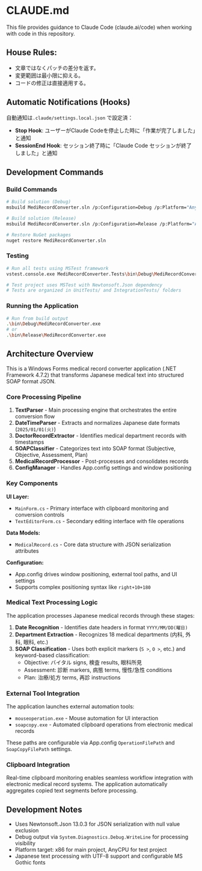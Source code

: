 # CLAUDE.md

This file provides guidance to Claude Code (claude.ai/code) when working with code in this repository.

## House Rules:
- 文章ではなくパッチの差分を返す。
- 変更範囲は最小限に抑える。
- コードの修正は直接適用する。

## Automatic Notifications (Hooks)
自動通知は`.claude/settings.local.json` で設定済：

- **Stop Hook**: ユーザーがClaude Codeを停止した時に「作業が完了しました」と通知
- **SessionEnd Hook**: セッション終了時に「Claude Code セッションが終了しました」と通知

## Development Commands

### Build Commands
```bash
# Build solution (Debug)
msbuild MediRecordConverter.sln /p:Configuration=Debug /p:Platform="Any CPU"

# Build solution (Release)
msbuild MediRecordConverter.sln /p:Configuration=Release /p:Platform="Any CPU"

# Restore NuGet packages
nuget restore MediRecordConverter.sln
```

### Testing
```bash
# Run all tests using MSTest framework
vstest.console.exe MediRecordConverter.Tests\bin\Debug\MediRecordConverter.Tests.dll

# Test project uses MSTest with Newtonsoft.Json dependency
# Tests are organized in UnitTests/ and IntegrationTests/ folders
```

### Running the Application
```bash
# Run from build output
.\bin\Debug\MediRecordConverter.exe
# or
.\bin\Release\MediRecordConverter.exe
```

## Architecture Overview

This is a Windows Forms medical record converter application (.NET Framework 4.7.2) that transforms Japanese medical text into structured SOAP format JSON.

### Core Processing Pipeline
1. **TextParser** - Main processing engine that orchestrates the entire conversion flow
2. **DateTimeParser** - Extracts and normalizes Japanese date formats (`2025/01/01(火)`)
3. **DoctorRecordExtractor** - Identifies medical department records with timestamps
4. **SOAPClassifier** - Categorizes text into SOAP format (Subjective, Objective, Assessment, Plan)
5. **MedicalRecordProcessor** - Post-processes and consolidates records
6. **ConfigManager** - Handles App.config settings and window positioning

### Key Components

**UI Layer:**
- `MainForm.cs` - Primary interface with clipboard monitoring and conversion controls
- `TextEditorForm.cs` - Secondary editing interface with file operations

**Data Models:**
- `MedicalRecord.cs` - Core data structure with JSON serialization attributes

**Configuration:**
- App.config drives window positioning, external tool paths, and UI settings
- Supports complex positioning syntax like `right+10+180`

### Medical Text Processing Logic

The application processes Japanese medical records through these stages:

1. **Date Recognition** - Identifies date headers in format `YYYY/MM/DD(曜日)`
2. **Department Extraction** - Recognizes 18 medical departments (内科, 外科, 眼科, etc.)
3. **SOAP Classification** - Uses both explicit markers (`S >`, `O >`, etc.) and keyword-based classification:
   - Objective: バイタル signs, 検査 results, 眼科所見
   - Assessment: 診断 markers, 病態 terms, 慢性/急性 conditions
   - Plan: 治療/処方 terms, 再診 instructions

### External Tool Integration

The application launches external automation tools:
- `mouseoperation.exe` - Mouse automation for UI interaction
- `soapcopy.exe` - Automated clipboard operations from electronic medical records

These paths are configurable via App.config `OperationFilePath` and `SoapCopyFilePath` settings.

### Clipboard Integration

Real-time clipboard monitoring enables seamless workflow integration with electronic medical record systems. The application automatically aggregates copied text segments before processing.

## Development Notes

- Uses Newtonsoft.Json 13.0.3 for JSON serialization with null value exclusion
- Debug output via `System.Diagnostics.Debug.WriteLine` for processing visibility
- Platform target: x86 for main project, AnyCPU for test project
- Japanese text processing with UTF-8 support and configurable MS Gothic fonts